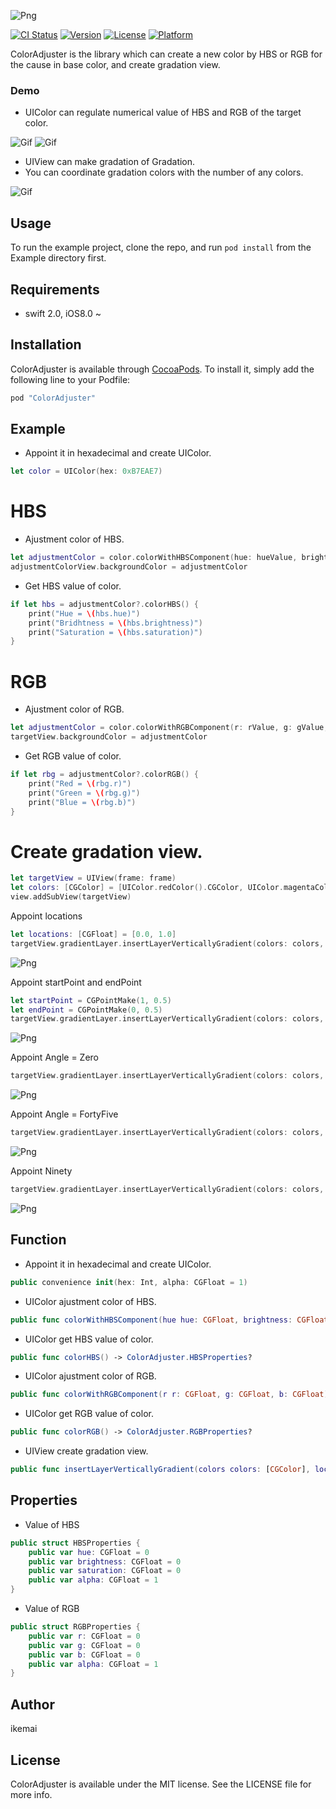 ![Png](https://github.com/ikemai/assets/blob/master/ColorAdjuster/Logo.png?raw=true)

[![CI Status](http://img.shields.io/travis/ikemai/ColorAdjuster.svg?style=flat)](https://travis-ci.org/ikemai/ColorAdjuster)
[![Version](https://img.shields.io/cocoapods/v/ColorAdjuster.svg?style=flat)](http://cocoapods.org/pods/ColorAdjuster)
[![License](https://img.shields.io/cocoapods/l/ColorAdjuster.svg?style=flat)](http://cocoapods.org/pods/ColorAdjuster)
[![Platform](https://img.shields.io/cocoapods/p/ColorAdjuster.svg?style=flat)](http://cocoapods.org/pods/ColorAdjuster)

ColorAdjuster is the library which can create a new color by HBS or RGB for the cause in base color, and create gradation view.

### Demo

* UIColor can regulate numerical value of HBS and RGB of the target color.

![Gif](https://raw.githubusercontent.com/ikemai/assets/master/ColorAdjuster/colorHBSdemo.gif)
![Gif](https://raw.githubusercontent.com/ikemai/assets/master/ColorAdjuster/colorRGBdemo.gif)

* UIView can make gradation of Gradation.
* You can coordinate gradation colors with the number of any colors.

![Gif](https://raw.githubusercontent.com/ikemai/assets/master/ColorAdjuster/colorGradationdemo.gif)

## Usage

To run the example project, clone the repo, and run `pod install` from the Example directory first.

## Requirements
 
* swift 2.0, iOS8.0 ~

## Installation

ColorAdjuster is available through [CocoaPods](http://cocoapods.org). To install
it, simply add the following line to your Podfile:

```ruby
pod "ColorAdjuster"
```

## Example

* Appoint it in hexadecimal and create UIColor.

```swift
let color = UIColor(hex: 0xB7EAE7)
```

# HBS

* Ajustment color of HBS.

```swift
let adjustmentColor = color.colorWithHBSComponent(hue: hueValue, brightness: brightnessValue, saturation: saturationValue)
adjustmentColorView.backgroundColor = adjustmentColor
```

* Get HBS value of color.

```swift
if let hbs = adjustmentColor?.colorHBS() {
    print("Hue = \(hbs.hue)")
    print("Bridhtness = \(hbs.brightness)")
    print("Saturation = \(hbs.saturation)")
}
```

# RGB

* Ajustment color of RGB.

```swift
let adjustmentColor = color.colorWithRGBComponent(r: rValue, g: gValue, b: bValue)
targetView.backgroundColor = adjustmentColor
```

* Get RGB value of color.

```swift
if let rbg = adjustmentColor?.colorRGB() {
    print("Red = \(rbg.r)")
    print("Green = \(rbg.g)")
    print("Blue = \(rbg.b)")
}
```

# Create gradation view.

```swift
let targetView = UIView(frame: frame)
let colors: [CGColor] = [UIColor.redColor().CGColor, UIColor.magentaColor().CGColor]
view.addSubView(targetView)
```

Appoint locations
```swift
let locations: [CGFloat] = [0.0, 1.0]
targetView.gradientLayer.insertLayerVerticallyGradient(colors: colors, locations: locations)
```
![Png](https://github.com/ikemai/assets/blob/master/ColorAdjuster/Zero.png?raw=true)

Appoint startPoint and endPoint
```swift
let startPoint = CGPointMake(1, 0.5)
let endPoint = CGPointMake(0, 0.5)
targetView.gradientLayer.insertLayerVerticallyGradient(colors: colors, startPoint: startPoint, endPoint: endPoint)
```
![Png](https://github.com/ikemai/assets/blob/master/ColorAdjuster/Ninety.png?raw=true)

Appoint Angle = Zero
```swift
targetView.gradientLayer.insertLayerVerticallyGradient(colors: colors, angle: .Zero)
```
![Png](https://github.com/ikemai/assets/blob/master/ColorAdjuster/Zero.png?raw=true)

Appoint Angle = FortyFive
```swift
targetView.gradientLayer.insertLayerVerticallyGradient(colors: colors, angle: .FortyFive)
```
![Png](https://github.com/ikemai/assets/blob/master/ColorAdjuster/FortyFive.png?raw=true)

Appoint Ninety
```swift
targetView.gradientLayer.insertLayerVerticallyGradient(colors: colors, angle: .Ninety)
```
![Png](https://github.com/ikemai/assets/blob/master/ColorAdjuster/Ninety.png?raw=true)

## Function

* Appoint it in hexadecimal and create UIColor.

```swift
public convenience init(hex: Int, alpha: CGFloat = 1)
```

* UIColor ajustment color of HBS.

```swift
public func colorWithHBSComponent(hue hue: CGFloat, brightness: CGFloat, saturation: CGFloat) -> UIColor?
```

* UIColor get HBS value of color.

```swift
public func colorHBS() -> ColorAdjuster.HBSProperties?
```

* UIColor ajustment color of RGB.

```swift
public func colorWithRGBComponent(r r: CGFloat, g: CGFloat, b: CGFloat) -> UIColor?
```

* UIColor get RGB value of color.

```swift
public func colorRGB() -> ColorAdjuster.RGBProperties?
```

* UIView create gradation view.

```swift
public func insertLayerVerticallyGradient(colors colors: [CGColor], locations: [CGFloat]) 

```

## Properties

* Value of HBS

```swift
public struct HBSProperties {
    public var hue: CGFloat = 0
    public var brightness: CGFloat = 0
    public var saturation: CGFloat = 0
    public var alpha: CGFloat = 1
}
```

* Value of RGB

```swift
public struct RGBProperties {
    public var r: CGFloat = 0
    public var g: CGFloat = 0
    public var b: CGFloat = 0
    public var alpha: CGFloat = 1
}
```

## Author

ikemai

## License

ColorAdjuster is available under the MIT license. See the LICENSE file for more info.

